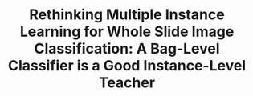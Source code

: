 ---
title: "Rethinking Multiple Instance Learning for Whole Slide Image Classification: A Bag-Level Classifier is a Good Instance-Level Teacher"
authors: "Hongyi Wang&#42;, Luyang Luo&#42;, Fang Wang, Ruofeng Tong, Yen-Wei Chen, Hongjie Hu, Lanfen Lin#, Hao Chen#" 
pub_date: "2024-05-23"
image: "/static/img/pub/2024_icmil.png" 
journal:
  - name: "IEEE Transactions on Medical Imaging"
    url: "https://ieeexplore.ieee.org/document/10538113/"
github:
  - url: "Dootmaan/ICMIL"
---